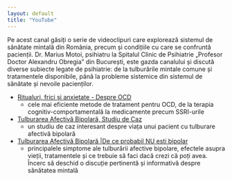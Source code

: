 ```yaml
---
layout: default
title: "YouTube"
---
```


Pe acest canal găsiți o serie de videoclipuri care explorează sistemul de sănătate mintală din România, precum și condițiile cu care se confruntă pacienții. Dr. Marius Motoi, psihiatru la Spitalul Clinic de Psihiatrie „Profesor Doctor Alexandru Obregia” din București, este gazda canalului și discută diverse subiecte legate de psihiatrie: de la tulburările mintale comune și tratamentele disponibile, până la probleme sistemice din sistemul de sănătate și nevoile pacienților.

- [Ritualuri, frici și anxietate - Despre OCD](https://www.youtube.com/watch?v=_gk4FZCPOFA&)
    - cele mai eficiente metode de tratament pentru OCD, de la terapia cognitiv-comportamentală la medicamente precum SSRI-urile
- [Tulburarea Afectivă Bipolară, Studiu de Caz](https://youtu.be/rQNGNpeF9DM)
    - un studiu de caz interesant despre viața unui pacient cu tulburare afectivă bipolară
- [Tulburarea Afectivă Bipolară |De ce probabil NU esti bipolar](https://youtu.be/nq0-Dgd2_FE)
    - principalele simptome ale tulburării afective bipolare, efectele asupra vieții, tratamentele și ce trebuie să faci dacă crezi că poți avea. Încerc să deschid o discuție pertinentă și informativă despre sănătatea mintală